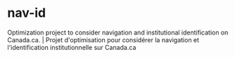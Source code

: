 # nav-id
Optimization project to consider navigation and institutional identification on Canada.ca.  |  Projet d'optimisation pour considérer la navigation et l'identification institutionnelle sur Canada.ca
